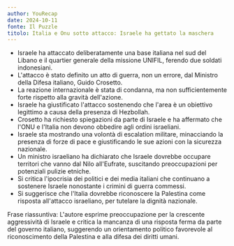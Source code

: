 ```yaml
---
author: YouRecap
date: 2024-10-11
fonte: Il Puzzle
titolo: Italia e Onu sotto attacco: Israele ha gettato la maschera
---
```


- Israele ha attaccato deliberatamente una base italiana nel sud del Libano e il quartier generale della missione UNIFIL, ferendo due soldati indonesiani.
- L'attacco è stato definito un atto di guerra, non un errore, dal Ministro della Difesa italiano, Guido Crosetto.
- La reazione internazionale è stata di condanna, ma non sufficientemente forte rispetto alla gravità dell'azione.
- Israele ha giustificato l'attacco sostenendo che l'area è un obiettivo legittimo a causa della presenza di Hezbollah.
- Crosetto ha richiesto spiegazioni da parte di Israele e ha affermato che l'ONU e l'Italia non devono obbedire agli ordini israeliani.
- Israele sta mostrando una volontà di escalation militare, minacciando la presenza di forze di pace e giustificando le sue azioni con la sicurezza nazionale.
- Un ministro israeliano ha dichiarato che Israele dovrebbe occupare territori che vanno dal Nilo all'Eufrate, suscitando preoccupazioni per potenziali pulizie etniche.
- Si critica l'ipocrisia dei politici e dei media italiani che continuano a sostenere Israele nonostante i crimini di guerra commessi.
- Si suggerisce che l'Italia dovrebbe riconoscere la Palestina come risposta all'attacco israeliano, per tutelare la dignità nazionale.

Frase riassuntiva: L'autore esprime preoccupazione per la crescente aggressività di Israele e critica la mancanza di una risposta ferma da parte del governo italiano, suggerendo un orientamento politico favorevole al riconoscimento della Palestina e alla difesa dei diritti umani.
